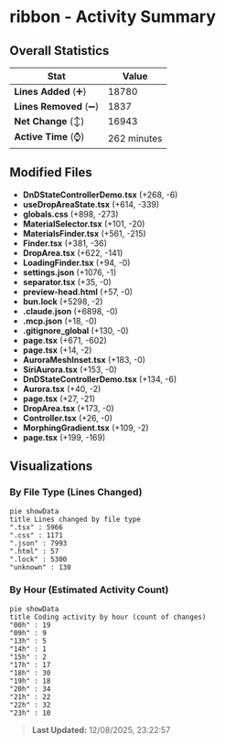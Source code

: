 # ribbon - Activity Summary 

## Overall Statistics

| Stat                   | Value                                                             |
| ---------------------- | ----------------------------------------------------------------- |
| **Lines Added** (➕)   | 18780                                          |
| **Lines Removed** (➖) | 1837                                        |
| **Net Change** (↕)    | 16943                |
| **Active Time** (⌚)   | 262 minutes |


## Modified Files
- **DnDStateControllerDemo.tsx** (+268, -6)
- **useDropAreaState.tsx** (+614, -339)
- **globals.css** (+898, -273)
- **MaterialSelector.tsx** (+101, -20)
- **MaterialsFinder.tsx** (+561, -215)
- **Finder.tsx** (+381, -36)
- **DropArea.tsx** (+622, -141)
- **LoadingFinder.tsx** (+94, -0)
- **settings.json** (+1076, -1)
- **separator.tsx** (+35, -0)
- **preview-head.html** (+57, -0)
- **bun.lock** (+5298, -2)
- **.claude.json** (+6898, -0)
- **.mcp.json** (+18, -0)
- **.gitignore_global** (+130, -0)
- **page.tsx** (+671, -602)
- **page.tsx** (+14, -2)
- **AuroraMeshInset.tsx** (+183, -0)
- **SiriAurora.tsx** (+153, -0)
- **DnDStateControllerDemo.tsx** (+134, -6)
- **Aurora.tsx** (+40, -2)
- **page.tsx** (+27, -21)
- **DropArea.tsx** (+173, -0)
- **Controller.tsx** (+26, -0)
- **MorphingGradient.tsx** (+109, -2)
- **page.tsx** (+199, -169)

## Visualizations

### By File Type (Lines Changed)

```mermaid
pie showData
title Lines changed by file type
".tsx" : 5966
".css" : 1171
".json" : 7993
".html" : 57
".lock" : 5300
"unknown" : 130
```

### By Hour (Estimated Activity Count)

```mermaid
pie showData
title Coding activity by hour (count of changes)
"00h" : 19
"09h" : 9
"13h" : 5
"14h" : 1
"15h" : 2
"17h" : 17
"18h" : 30
"19h" : 18
"20h" : 34
"21h" : 22
"22h" : 32
"23h" : 10
```


> **Last Updated:** 12/08/2025, 23:22:57